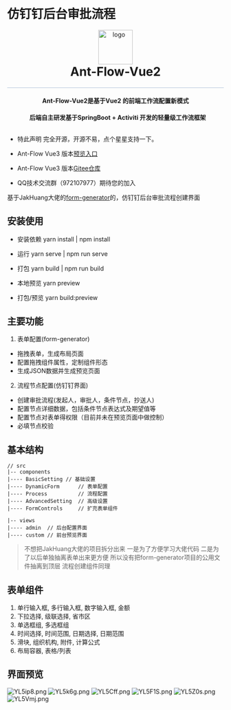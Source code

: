 # 仿钉钉后台审批流程
<p align="center" style="margin-bottom: 0 !important">
	<img alt="logo" src="https://gitee.com/ldhnet/ant-flow/raw/master/public/images/logo.png"  width = "80px"; height= "80px";>
</p>
<h1 align="center" style="margin: 10px 10px; font-weight: bold;margin-top: 0 !important">Ant-Flow-Vue2</h1>
<h4 style="border-top: solid #ACC0D8 1px;"></h4>
<h4 align="center">Ant-Flow-Vue2是基于Vue2 的前端工作流配置新模式 </h4>
<h4 align="center" style="margin: 0px 0px 30px 10px; ">
后端自主研发基于SpringBoot + Activiti 开发的轻量级工作流框架</h4>

- 特此声明 完全开源，开源不易，点个星星支持一下。

- Ant-Flow Vue3 版本[预览入口](http://117.72.70.166/ant-flow/dist/#/)

- Ant-Flow Vue3 版本[Gitee仓库](https://gitee.com/ldhnet/ant-flow)

- QQ技术交流群（972107977）期待您的加入
 

基于JakHuang大佬的[form-generator](https://github.com/JakHuang/form-generator)的，仿钉钉后台审批流程创建界面

## 安装使用
 
- 安装依赖
yarn install | npm install

- 运行
yarn serve | npm run serve

- 打包
yarn build  | npm run build

- 本地预览
yarn preview 

- 打包/预览 
yarn build:preview 

## 主要功能
1. 表单配置(form-generator)
  - 拖拽表单，生成布局页面
  - 配置拖拽组件属性，定制组件形态
  - 生成JSON数据并生成预览页面
2. 流程节点配置(仿钉钉界面)
  - 创建审批流程(发起人，审批人，条件节点，抄送人)
  - 配置节点详细数据，包括条件节点表达式及期望值等
  - 配置节点对表单得权限（目前并未在预览页面中做控制）
  - 必填节点校验

## 基本结构
```
// src
|-- components
|---- BasicSetting // 基础设置
|---- DynamicForm      // 表单配置
|---- Process          // 流程配置
|---- AdvancedSetting  // 高级设置
|---- FormControls     // 扩充表单组件

|-- views
|---- admin  // 后台配置界面
|---- custom // 前台预览界面
```
> 不想把JakHuang大佬的项目拆分出来 一是为了方便学习大佬代码 二是为了以后单独抽离表单出来更方便 所以没有把form-generator项目的公用文件抽离到顶层 流程创建组件同理

## 表单组件
1. 单行输入框, 多行输入框, 数字输入框, 金额
2. 下拉选择, 级联选择, 省市区
3. 单选框组, 多选框组
4. 时间选择, 时间范围, 日期选择, 日期范围
5. 滑块, 组织机构, 附件, 计算公式
6. 布局容器, 表格/列表

## 界面预览
![YL5ip8.png](https://s1.ax1x.com/2020/05/22/YL5ip8.png)
![YL5k6g.png](https://s1.ax1x.com/2020/05/22/YL5k6g.png)
![YL5Cff.png](https://s1.ax1x.com/2020/05/22/YL5Cff.png)
![YL5F1S.png](https://s1.ax1x.com/2020/05/22/YL5F1S.png)
![YL5Z0s.png](https://s1.ax1x.com/2020/05/22/YL5Z0s.png)
![YL5Vmj.png](https://s1.ax1x.com/2020/05/22/YL5Vmj.png)
 




